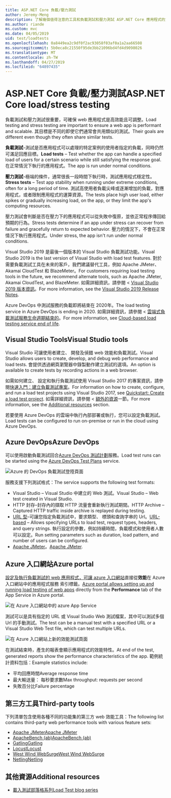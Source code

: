 ```yaml
---
title: ASP.NET Core 負載/壓力測試
author: Jeremy-Meng
description: 了解幾個值得注意的工具和負載測試和壓力測試 ASP.NET Core 應用程式的方法。
ms.author: riande
ms.custom: mvc
ms.date: 04/05/2019
uid: test/loadtests
ms.openlocfilehash: 0a8449ea2c9df0f2ac93058f03af0a1a2aa66508
ms.sourcegitcommit: 5b0eca8c21550f95de3bb21096bd4fd4d9098026
ms.translationtype: MT
ms.contentlocale: zh-TW
ms.lasthandoff: 04/27/2019
ms.locfileid: "64897435"
---
```

# <a name="aspnet-core-loadstress-testing"></a><span data-ttu-id="6843d-103">ASP.NET Core 負載/壓力測試</span><span class="sxs-lookup"><span data-stu-id="6843d-103">ASP.NET Core load/stress testing</span></span>

<span data-ttu-id="6843d-104">負載測試和壓力測試很重要，可確保 web 應用程式是高效能且可調整。</span><span class="sxs-lookup"><span data-stu-id="6843d-104">Load testing and stress testing are important to ensure a web app is performant and scalable.</span></span> <span data-ttu-id="6843d-105">其目標是不同的即使它們通常會共用類似的測試。</span><span class="sxs-lookup"><span data-stu-id="6843d-105">Their goals are different even though they often share similar tests.</span></span>

<span data-ttu-id="6843d-106">**負載測試**&ndash;測試是否應用程式可以處理的特定案例的使用者指定的負載，同時仍然可滿足回應目標。</span><span class="sxs-lookup"><span data-stu-id="6843d-106">**Load tests** &ndash; Test whether the app can handle a specified load of users for a certain scenario while still satisfying the response goal.</span></span> <span data-ttu-id="6843d-107">在正常情況下執行的應用程式。</span><span class="sxs-lookup"><span data-stu-id="6843d-107">The app is run under normal conditions.</span></span>

<span data-ttu-id="6843d-108">**壓力測試**&ndash;極端的條件，通常很長一段時間下執行時，測試應用程式穩定性。</span><span class="sxs-lookup"><span data-stu-id="6843d-108">**Stress tests** &ndash; Test app stability when running under extreme conditions, often for a long period of time.</span></span> <span data-ttu-id="6843d-109">測試高使用者負載尖峰或逐漸增加的負載，對應用程式，或者限制應用程式的運算資源。</span><span class="sxs-lookup"><span data-stu-id="6843d-109">The tests place high user load, either spikes or gradually increasing load, on the app, or they limit the app's computing resources.</span></span>

<span data-ttu-id="6843d-110">壓力測試會判斷是否在壓力下的應用程式可以從失敗中復原，並依正常程序傳回給預期的行為。</span><span class="sxs-lookup"><span data-stu-id="6843d-110">Stress tests determine if an app under stress can recover from failure and gracefully return to expected behavior.</span></span> <span data-ttu-id="6843d-111">壓力的情況下，不會在正常情況下執行應用程式。</span><span class="sxs-lookup"><span data-stu-id="6843d-111">Under stress, the app isn't run under normal conditions.</span></span>

<span data-ttu-id="6843d-112">Visual Studio 2019 是最後一個版本的 Visual Studio 負載測試功能。</span><span class="sxs-lookup"><span data-stu-id="6843d-112">Visual Studio 2019 is the last version of Visual Studio with load test features.</span></span> <span data-ttu-id="6843d-113">對於需要負載測試工具在未來的客戶，我們建議替代工具，例如 Apache JMeter、 Akamai CloudTest 和 BlazeMeter。</span><span class="sxs-lookup"><span data-stu-id="6843d-113">For customers requiring load testing tools in the future, we recommend alternate tools, such as Apache JMeter, Akamai CloudTest, and BlazeMeter.</span></span> <span data-ttu-id="6843d-114">如需詳細資訊，請參閱 < [Visual Studio 2019 版本資訊](/visualstudio/releases/2019/release-notes#test-tools)。</span><span class="sxs-lookup"><span data-stu-id="6843d-114">For more information, see the [Visual Studio 2019 Release Notes](/visualstudio/releases/2019/release-notes#test-tools).</span></span>

<span data-ttu-id="6843d-115">Azure DevOps 中測試服務的負載即將結束在 2020年。</span><span class="sxs-lookup"><span data-stu-id="6843d-115">The load testing service in Azure DevOps is ending in 2020.</span></span> <span data-ttu-id="6843d-116">如需詳細資訊，請參閱 <<c0> [ 雲端式負載測試服務生命週期結束的](https://devblogs.microsoft.com/devops/cloud-based-load-testing-service-eol/)。</span><span class="sxs-lookup"><span data-stu-id="6843d-116">For more information, see [Cloud-based load testing service end of life](https://devblogs.microsoft.com/devops/cloud-based-load-testing-service-eol/).</span></span>

## <a name="visual-studio-tools"></a><span data-ttu-id="6843d-117">Visual Studio Tools</span><span class="sxs-lookup"><span data-stu-id="6843d-117">Visual Studio tools</span></span>

<span data-ttu-id="6843d-118">Visual Studio 可讓使用者建立、 開發及偵錯 web 效能和負載測試。</span><span class="sxs-lookup"><span data-stu-id="6843d-118">Visual Studio allows users to create, develop, and debug web performance and load tests.</span></span> <span data-ttu-id="6843d-119">會提供透過網頁瀏覽器中錄製動作建立測試的選項。</span><span class="sxs-lookup"><span data-stu-id="6843d-119">An option is available to create tests by recording actions in a web browser.</span></span>

<span data-ttu-id="6843d-120">如需如何建立、 設定和執行負載測試使用 Visual Studio 2017 的專案資訊，請參閱[快速入門：建立負載測試專案](/visualstudio/test/quickstart-create-a-load-test-project?view=vs-2017)。</span><span class="sxs-lookup"><span data-stu-id="6843d-120">For information on how to create, configure, and run a load test projects using Visual Studio 2017, see [Quickstart: Create a load test project](/visualstudio/test/quickstart-create-a-load-test-project?view=vs-2017).</span></span> <span data-ttu-id="6843d-121">如需詳細資訊，請參閱 <<c0> [ 額外的資源](#additional-resources)一節。</span><span class="sxs-lookup"><span data-stu-id="6843d-121">For more information, see the [Additional resources](#additional-resources) section.</span></span>

<span data-ttu-id="6843d-122">若要使用 Azure DevOps 的雲端中執行內部部署或執行，您可以設定負載測試。</span><span class="sxs-lookup"><span data-stu-id="6843d-122">Load tests can be configured to run on-premise or run in the cloud using Azure DevOps.</span></span>

## <a name="azure-devops"></a><span data-ttu-id="6843d-123">Azure DevOps</span><span class="sxs-lookup"><span data-stu-id="6843d-123">Azure DevOps</span></span>

<span data-ttu-id="6843d-124">可以使用啟動負載測試回合[Azure DevOps 測試計劃](/azure/devops/test/load-test/index?view=vsts)服務。</span><span class="sxs-lookup"><span data-stu-id="6843d-124">Load test runs can be started using the [Azure DevOps Test Plans](/azure/devops/test/load-test/index?view=vsts) service.</span></span>

![Azure 的 DevOps 負載測試登陸頁面](./load-tests/_static/azure-devops-load-test.png)

<span data-ttu-id="6843d-126">服務支援下列測試格式：</span><span class="sxs-lookup"><span data-stu-id="6843d-126">The service supports the following test formats:</span></span>

* <span data-ttu-id="6843d-127">Visual Studio &ndash; Visual Studio 中建立的 Web 測試。</span><span class="sxs-lookup"><span data-stu-id="6843d-127">Visual Studio &ndash; Web test created in Visual Studio.</span></span>
* <span data-ttu-id="6843d-128">HTTP 封存&ndash;封存內的擷取 HTTP 流量會重新執行測試期間。</span><span class="sxs-lookup"><span data-stu-id="6843d-128">HTTP Archive &ndash; Captured HTTP traffic inside archive is replayed during testing.</span></span>
* <span data-ttu-id="6843d-129">[URL 型](/azure/devops/test/load-test/get-started-simple-cloud-load-test?view=vsts)&ndash;可讓您指定負載測試中，要求類型、 標頭和查詢字串的 Url。</span><span class="sxs-lookup"><span data-stu-id="6843d-129">[URL-based](/azure/devops/test/load-test/get-started-simple-cloud-load-test?view=vsts) &ndash; Allows specifying URLs to load test, request types, headers, and query strings.</span></span> <span data-ttu-id="6843d-130">執行設定的參數，例如持續時間，負載模式和使用者人數可以設定。</span><span class="sxs-lookup"><span data-stu-id="6843d-130">Run setting parameters such as duration, load pattern, and number of users can be configured.</span></span>
* <span data-ttu-id="6843d-131">[Apache JMeter](https://jmeter.apache.org/)。</span><span class="sxs-lookup"><span data-stu-id="6843d-131">[Apache JMeter](https://jmeter.apache.org/).</span></span>

## <a name="azure-portal"></a><span data-ttu-id="6843d-132">Azure 入口網站</span><span class="sxs-lookup"><span data-stu-id="6843d-132">Azure portal</span></span>

<span data-ttu-id="6843d-133">[設定及執行負載測試的 web 應用程式，可讓 azure 入口網站](/azure/devops/test/load-test/app-service-web-app-performance-test?view=vsts)直接從**效能**在 Azure 入口網站中的應用程式服務 索引標籤。</span><span class="sxs-lookup"><span data-stu-id="6843d-133">[Azure portal allows setting up and running load testing of web apps](/azure/devops/test/load-test/app-service-web-app-performance-test?view=vsts) directly from the **Performance** tab of the App Service in Azure portal.</span></span>

![在 Azure 入口網站中的 azure App Service](./load-tests/_static/azure-appservice-perf-test.png)

<span data-ttu-id="6843d-135">測試可以是具有指定的 URL 或 Visual Studio Web 測試檔案，其中可以測試多個 Url 的手動測試。</span><span class="sxs-lookup"><span data-stu-id="6843d-135">The test can be a manual test with a specified URL or a Visual Studio Web Test file, which can test multiple URLs.</span></span>

![在 Azure 入口網站上新的效能測試頁面](./load-tests/_static/azure-appservice-perf-test-config.png)

<span data-ttu-id="6843d-137">在測試結束時，產生的報表會顯示應用程式的效能特性。</span><span class="sxs-lookup"><span data-stu-id="6843d-137">At end of the test, generated reports show the performance characteristics of the app.</span></span> <span data-ttu-id="6843d-138">範例統計資料包括：</span><span class="sxs-lookup"><span data-stu-id="6843d-138">Example statistics include:</span></span>

* <span data-ttu-id="6843d-139">平均回應時間</span><span class="sxs-lookup"><span data-stu-id="6843d-139">Average response time</span></span>
* <span data-ttu-id="6843d-140">最大輸送量： 每秒要求數</span><span class="sxs-lookup"><span data-stu-id="6843d-140">Max throughput: requests per second</span></span>
* <span data-ttu-id="6843d-141">失敗百分比</span><span class="sxs-lookup"><span data-stu-id="6843d-141">Failure percentage</span></span>

## <a name="third-party-tools"></a><span data-ttu-id="6843d-142">第三方工具</span><span class="sxs-lookup"><span data-stu-id="6843d-142">Third-party tools</span></span>

<span data-ttu-id="6843d-143">下列清單包含使用各種不同的功能集的第三方 web 效能工具：</span><span class="sxs-lookup"><span data-stu-id="6843d-143">The following list contains third-party web performance tools with various feature sets:</span></span>

* [<span data-ttu-id="6843d-144">Apache JMeter</span><span class="sxs-lookup"><span data-stu-id="6843d-144">Apache JMeter</span></span>](https://jmeter.apache.org/)
* [<span data-ttu-id="6843d-145">ApacheBench (ab)</span><span class="sxs-lookup"><span data-stu-id="6843d-145">ApacheBench (ab)</span></span>](https://httpd.apache.org/docs/2.4/programs/ab.html)
* [<span data-ttu-id="6843d-146">Gatling</span><span class="sxs-lookup"><span data-stu-id="6843d-146">Gatling</span></span>](https://gatling.io/)
* [<span data-ttu-id="6843d-147">Locust</span><span class="sxs-lookup"><span data-stu-id="6843d-147">Locust</span></span>](https://locust.io/)
* [<span data-ttu-id="6843d-148">West Wind WebSurge</span><span class="sxs-lookup"><span data-stu-id="6843d-148">West Wind WebSurge</span></span>](http://websurge.west-wind.com/)
* [<span data-ttu-id="6843d-149">Netling</span><span class="sxs-lookup"><span data-stu-id="6843d-149">Netling</span></span>](https://github.com/hallatore/Netling)

## <a name="additional-resources"></a><span data-ttu-id="6843d-150">其他資源</span><span class="sxs-lookup"><span data-stu-id="6843d-150">Additional resources</span></span>

* [<span data-ttu-id="6843d-151">載入測試部落格系列</span><span class="sxs-lookup"><span data-stu-id="6843d-151">Load Test blog series</span></span>](https://blogs.msdn.microsoft.com/charles_sterling/2015/06/01/load-test-series-part-i-creating-web-performance-tests-for-a-load-test/)
